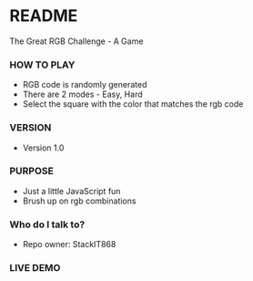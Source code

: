 # README #

The Great RGB Challenge - A Game

### HOW TO PLAY ###

* RGB code is randomly generated
* There are 2 modes - Easy, Hard
* Select the square with the color that matches the rgb code

### VERSION ###

* Version 1.0


### PURPOSE ###

* Just a little JavaScript fun
* Brush up on rgb combinations

### Who do I talk to? ###

* Repo owner: StackIT868

### LIVE DEMO ###


